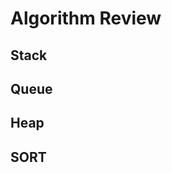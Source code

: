 # Algorithm Review

## Stack
<script src="https://gist.github.com/xianminx/f6e0fe6f9a70f588d4e934f6483dfce0.js"></script>

## Queue
<script src="https://gist.github.com/xianminx/25a7f404bf0ee4e48aaff813f9c08e6f.js"></script>

## Heap
<script src="https://gist.github.com/xianminx/a6d26e3ad23438aa1cc85deae418df9d.js"></script>

## SORT
<script src="https://gist.github.com/xianminx/5a578fafec8293de343c3d0348472fdd.js"></script>
